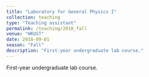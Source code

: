 ```yaml
---
title: "Laboratory for General Physics I"
collection: teaching
type: "Teaching assistant"
permalink: /teaching/2018_fall
venue: "HKUST"
date: 2018-09-01
season: "Fall"
description: "First-year undergraduate lab course."
---
```


First-year undergraduate lab course.